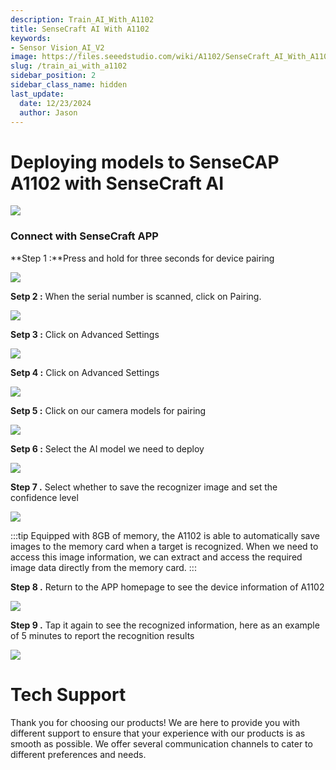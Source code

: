 ```yaml
---
description: Train_AI_With_A1102
title: SenseCraft AI With A1102
keywords:
- Sensor Vision_AI_V2
image: https://files.seeedstudio.com/wiki/A1102/SenseCraft_AI_With_A1102/20.jpg
slug: /train_ai_with_a1102
sidebar_position: 2
sidebar_class_name: hidden
last_update:
  date: 12/23/2024
  author: Jason
---
```


# Deploying models to SenseCAP A1102 with SenseCraft AI


<div style={{textAlign:'center'}}><img src="https://files.seeedstudio.com/wiki/A1102/SenseCraft_AI_With_A1102/20.jpg" style={{width:800, height:'auto'}}/></div>


### Connect with SenseCraft APP


**Step 1 :**Press and hold for three seconds for device pairing

<div style={{textAlign:'center'}}><img src="https://files.seeedstudio.com/wiki/A1102/SenseCraft_AI_With_A1102/11.png" style={{width:400, height:'auto'}}/></div>

**Setp 2 :**  When the serial number is scanned, click on Pairing.

<div style={{textAlign:'center'}}><img src="https://files.seeedstudio.com/wiki/A1102/SenseCraft_AI_With_A1102/12.png" style={{width:400, height:'auto'}}/></div>

**Setp 3 :** Click on Advanced Settings

<div style={{textAlign:'center'}}><img src="https://files.seeedstudio.com/wiki/A1102/SenseCraft_AI_With_A1102/13.png" style={{width:400, height:'auto'}}/></div>

**Setp 4 :** Click on Advanced Settings

<div style={{textAlign:'center'}}><img src="https://files.seeedstudio.com/wiki/A1102/SenseCraft_AI_With_A1102/14.png" style={{width:400, height:'auto'}}/></div>

**Setp 5 :** Click on our camera models for pairing

<div style={{textAlign:'center'}}><img src="https://files.seeedstudio.com/wiki/A1102/SenseCraft_AI_With_A1102/15.png" style={{width:400, height:'auto'}}/></div>

**Setp 6 :** Select the AI model we need to deploy

<div style={{textAlign:'center'}}><img src="https://files.seeedstudio.com/wiki/A1102/SenseCraft_AI_With_A1102/16.png" style={{width:400, height:'auto'}}/></div>


**Step 7 .** Select whether to save the recognizer image and set the confidence level

<div style={{textAlign:'center'}}><img src="https://files.seeedstudio.com/wiki/A1102/SenseCraft_AI_With_A1102/17.png" style={{width:400, height:'auto'}}/></div>

:::tip
Equipped with 8GB of memory, the A1102 is able to automatically save images to the memory card when a target is recognized. When we need to access this image information, we can extract and access the required image data directly from the memory card.
:::


**Step 8 .** Return to the APP homepage to see the device information of A1102

<div style={{textAlign:'center'}}><img src="https://files.seeedstudio.com/wiki/A1102/SenseCraft_AI_With_A1102/18.png" style={{width:400, height:'auto'}}/></div>

**Step 9 .** Tap it again to see the recognized information, here as an example of 5 minutes to report the recognition results

<div style={{textAlign:'center'}}><img src="https://files.seeedstudio.com/wiki/A1102/SenseCraft_AI_With_A1102/19.png" style={{width:400, height:'auto'}}/></div>




<!-- ## Program on Arduino Connecting With Seeed Studio XIAO Board

The SenseCAP A1102 integrates Vision AI V2 and the XIAO ESP32 C3, providing a powerful platform for deploying your favorite models. When you need to deploy a model on the XIAO, you can refer to this wiki(https://wiki.seeedstudio.com/grove_vision_ai_v2_software_support/) for detailed guidance and resources to help you get started! -->


# Tech Support

Thank you for choosing our products! We are here to provide you with different support to ensure that your experience with our products is as smooth as possible. We offer several communication channels to cater to different preferences and needs.

<div class="button_tech_support_container">
<a href="https://forum.seeedstudio.com/" class="button_forum"></a> 
<a href="https://www.seeedstudio.com/contacts" class="button_email"></a>
</div>

<div class="button_tech_support_container">
<a href="https://discord.gg/eWkprNDMU7" class="button_discord"></a> 
<a href="https://github.com/Seeed-Studio/wiki-documents/discussions/69" class="button_discussion"></a>
</div>


